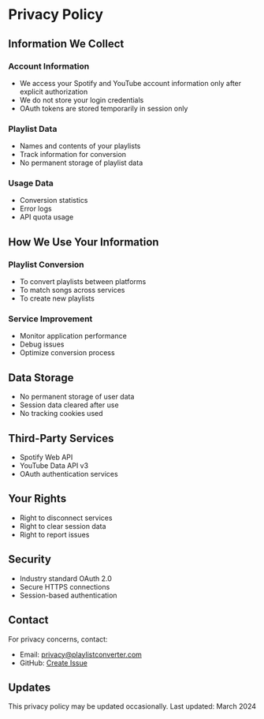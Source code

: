 # Privacy Policy

## Information We Collect

### Account Information
- We access your Spotify and YouTube account information only after explicit authorization
- We do not store your login credentials
- OAuth tokens are stored temporarily in session only

### Playlist Data
- Names and contents of your playlists
- Track information for conversion
- No permanent storage of playlist data

### Usage Data
- Conversion statistics
- Error logs
- API quota usage

## How We Use Your Information

### Playlist Conversion
- To convert playlists between platforms
- To match songs across services
- To create new playlists

### Service Improvement
- Monitor application performance
- Debug issues
- Optimize conversion process

## Data Storage
- No permanent storage of user data
- Session data cleared after use
- No tracking cookies used

## Third-Party Services
- Spotify Web API
- YouTube Data API v3
- OAuth authentication services

## Your Rights
- Right to disconnect services
- Right to clear session data
- Right to report issues

## Security
- Industry standard OAuth 2.0
- Secure HTTPS connections
- Session-based authentication

## Contact
For privacy concerns, contact:
- Email: privacy@playlistconverter.com
- GitHub: [Create Issue](https://github.com/tejuiceB/PlaylistConverter/issues)

## Updates
This privacy policy may be updated occasionally. Last updated: March 2024
